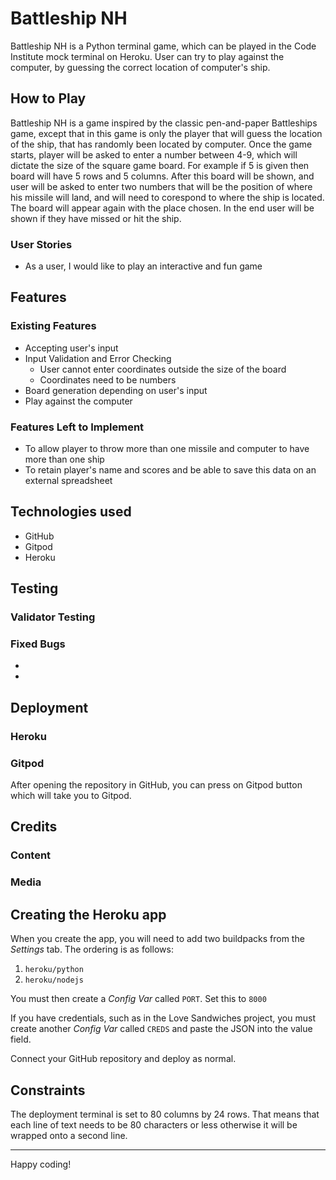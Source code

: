 # Battleship NH
Battleship NH is a Python terminal game, which can be played in the Code Institute mock terminal on Heroku. User can try to play against the computer, by guessing the correct location of computer's ship. 

## How to Play
Battleship NH is a game inspired by the classic pen-and-paper Battleships game, except that in this game is only the player that will guess the location of the ship, that has randomly been located by computer. 
Once the game starts, player will be asked to enter a number between 4-9, which will dictate the size of the square game board. For example if 5 is given then board will have 5 rows and 5 columns. After this board will be shown, and user will be asked to enter two numbers that will be the position of where his missile will land, and will need to corespond to where the ship is located. The board will appear again with the place chosen. 
In the end user will be shown if they have missed or hit the ship. 


### User Stories
  * As a user, I would like to play an interactive and fun game 

## Features
### Existing Features
  * Accepting user's input
  * Input Validation and Error Checking 
    * User cannot enter coordinates outside the size of the board 
    * Coordinates need to be numbers 
  * Board generation depending on user's input 
  * Play against the computer 

### Features Left to Implement
  * To allow player to throw more than one missile and computer to have more than one ship
  * To retain player's name and scores and be able to save this data on an external spreadsheet

## Technologies used 
* GitHub
* Gitpod
* Heroku

## Testing


### Validator Testing


### Fixed Bugs 
* 
* 

## Deployment
### Heroku


### Gitpod
After opening the repository in GitHub, you can press on Gitpod button which will take you to Gitpod.



## Credits
### Content


### Media

## Creating the Heroku app

When you create the app, you will need to add two buildpacks from the _Settings_ tab. The ordering is as follows:

1. `heroku/python`
2. `heroku/nodejs`

You must then create a _Config Var_ called `PORT`. Set this to `8000`

If you have credentials, such as in the Love Sandwiches project, you must create another _Config Var_ called `CREDS` and paste the JSON into the value field.

Connect your GitHub repository and deploy as normal.

## Constraints

The deployment terminal is set to 80 columns by 24 rows. That means that each line of text needs to be 80 characters or less otherwise it will be wrapped onto a second line.

-----
Happy coding!